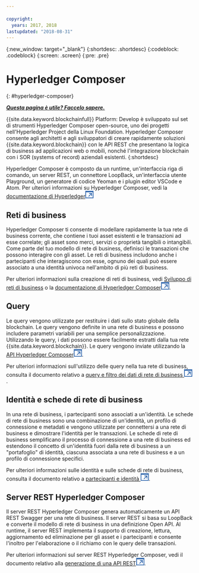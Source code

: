 ```yaml
---

copyright:
  years: 2017, 2018
lastupdated: "2018-08-31"
---
```


{:new_window: target="_blank"}
{:shortdesc: .shortdesc}
{:codeblock: .codeblock}
{:screen: .screen}
{:pre: .pre}


# Hyperledger Composer
{: #hyperledger-composer}


***[Questa pagina è utile? Faccelo sapere.](https://www.surveygizmo.com/s3/4501493/IBM-Blockchain-Documentation)***


{{site.data.keyword.blockchainfull}} Platform: Develop è sviluppato sul set di strumenti Hyperledger Composer open-source, uno dei progetti nell'Hyperledger Project della Linux Foundation. Hyperledger Composer consente agli architetti e agli sviluppatori di creare rapidamente soluzioni {{site.data.keyword.blockchain}} con le API REST che presentano la logica di business ad applicazioni web o mobili, nonché l'integrazione blockchain con i SOR (systems of record) aziendali esistenti.
{:shortdesc}

Hyperledger Composer è composto da un runtime, un'interfaccia riga di comando, un server REST, un connettore LoopBack, un'interfaccia utente Playground, un generatore di codice Yeoman e i plugin editor VSCode e Atom. Per ulteriori informazioni su Hyperledger Composer, vedi la [documentazione di Hyperledger![Icona link esterno](../images/external_link.svg "Icona link esterno")](https://hyperledger.github.io/composer/latest/introduction/introduction.html)


## Reti di business

Hyperledger Composer ti consente di modellare rapidamente la tua rete di business corrente, che contiene i tuoi asset esistenti e le transazioni ad esse correlate; gli asset sono merci, servizi o proprietà tangibili o intangibili. Come parte del tuo modello di rete di business, definisci le transazioni che possono interagire con gli asset. Le reti di business includono anche i partecipanti che interagiscono con esse, ognuno dei quali può essere associato a una identità univoca nell'ambito di più reti di business.

Per ulteriori informazioni sulla creazione di reti di business, vedi [Sviluppo di reti di business](/docs/services/blockchain/develop.html) o la [documentazione di Hyperledger Composer![Icona link esterno](../images/external_link.svg "Icona link esterno")](https://hyperledger.github.io/composer/latest/introduction/introduction.html).

## Query

Le query vengono utilizzate per restituire i dati sullo stato globale della blockchain. Le query vengono definite in una rete di business e possono includere parametri variabili per una semplice personalizzazione. Utilizzando le query, i dati possono essere facilmente estratti dalla tua rete {{site.data.keyword.blockchain}}. Le query vengono inviate utilizzando la [API Hyperledger Composer![Icona link esterno](../images/external_link.svg "Icona link esterno")](https://hyperledger.github.io/composer/latest/api/api-doc-index).

Per ulteriori informazioni sull'utilizzo delle query nella tua rete di business, consulta il documento relativo a [query e filtro dei dati di rete di business ![Icona link esterno](../images/external_link.svg "Icona link esterno")](https://hyperledger.github.io/composer/latest/tutorials/queries).

## Identità e schede di rete di business

In una rete di business, i partecipanti sono associati a un'identità. Le schede di rete di business sono una combinazione di un'identità, un profilo di connessione e metadati e vengono utilizzate per connettersi a una rete di business e dimostrare l'identità per le transazioni. Le schede di rete di business semplificano il processo di connessione a una rete di business ed estendono il concetto di un'identità fuori dalla rete di business a un "portafoglio" di identità, ciascuna associata a una rete di business e a un profilo di connessione specifici.

Per ulteriori informazioni sulle identità e sulle schede di rete di business, consulta il documento relativo a [partecipanti e identità ![Icona link esterno](../images/external_link.svg "Icona link esterno")](https://hyperledger.github.io/composer/latest/managing/participantsandidentities).

## Server REST Hyperledger Composer

Il server REST Hyperledger Composer genera automaticamente un API REST Swagger per una rete di business. Il server REST si basa su LoopBack e converte il modello di rete di business in una definizione Open API. Al runtime, il server REST implementa il supporto di creazione, lettura, aggiornamento ed eliminazione per gli asset e i partecipanti e consente l'inoltro per l'elaborazione o il richiamo con le query delle transazioni.

Per ulteriori informazioni sul server REST Hyperledger Composer, vedi il documento relativo alla [generazione di una API REST![Icona link esterno](../images/external_link.svg "Icona link esterno")](https://hyperledger.github.io/composer/latest/integrating/getting-started-rest-api).

